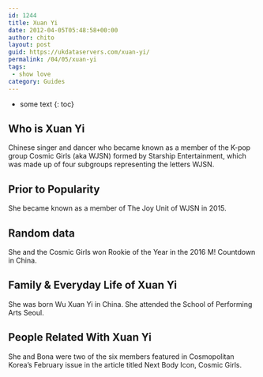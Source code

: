 ```yaml
---
id: 1244
title: Xuan Yi
date: 2012-04-05T05:48:58+00:00
author: chito
layout: post
guid: https://ukdataservers.com/xuan-yi/
permalink: /04/05/xuan-yi
tags:
 - show love
category: Guides
---
```


* some text
{: toc}
          
          
## Who is  Xuan Yi
                  
                  
                  
Chinese singer and dancer who became known as a member of the K-pop group Cosmic Girls (aka WJSN) formed by Starship Entertainment, which was made up of four subgroups representing the letters WJSN.
                  
                
                
                
## Prior to Popularity 
                  
                  
                  
She became known as a member of The Joy Unit of WJSN in 2015.
                  
                
                
                
## Random data 
                  
                  
                  
She and the Cosmic Girls won Rookie of the Year in the 2016 M! Countdown in China.
                  
                
                
                
## Family & Everyday Life of Xuan Yi
                  
                  
                  
She was born Wu Xuan Yi in China. She attended the School of Performing Arts Seoul.
                  
                
                
                
## People Related With  Xuan Yi
                  
                  
                  
She and Bona were two of the six members featured in Cosmopolitan Korea&#8217;s February issue in the article titled Next Body Icon, Cosmic Girls.
                  
                
              
            
          
          
          
    
    
  
